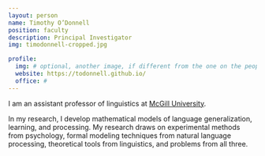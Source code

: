 ```yaml
---
layout: person
name: Timothy O’Donnell
position: faculty
description: Principal Investigator
img: timodonnell-cropped.jpg

profile:
  img: # optional, another image, if different from the one on the people page
  website: https://todonnell.github.io/
  office: #
---
```


I am an assistant professor of linguistics at [McGill University](https://www.mcgill.ca/linguistics/).

In my research, I develop mathematical models of language generalization, learning, and processing. My research draws on experimental methods from psychology, formal modeling techniques from natural language processing, theoretical tools from linguistics, and problems from all three.
